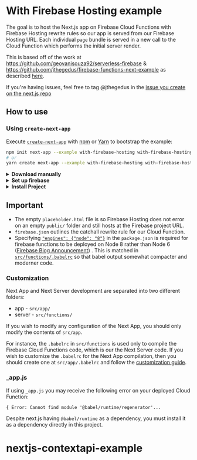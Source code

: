 # With Firebase Hosting example

The goal is to host the Next.js app on Firebase Cloud Functions with Firebase Hosting rewrite rules so our app is served from our Firebase Hosting URL. Each individual `page` bundle is served in a new call to the Cloud Function which performs the initial server render.

This is based off of the work at https://github.com/geovanisouza92/serverless-firebase & https://github.com/jthegedus/firebase-functions-next-example as described [here](https://medium.com/@jthegedus/next-js-on-cloud-functions-for-firebase-with-firebase-hosting-7911465298f2).

If you're having issues, feel free to tag @jthegedus in the [issue you create on the next.js repo](https://github.com/zeit/next.js/issues/new)

## How to use

### Using `create-next-app`

Execute [`create-next-app`](https://github.com/zeit/next.js/tree/canary/packages/create-next-app) with [npm](https://docs.npmjs.com/cli/init) or [Yarn](https://yarnpkg.com/lang/en/docs/cli/create/) to bootstrap the example:

```bash
npm init next-app --example with-firebase-hosting with-firebase-hosting-app
# or
yarn create next-app --example with-firebase-hosting with-firebase-hosting-app
```

<details>
<summary><b>Download manually</b></summary>

Download the example:

```bash
curl https://codeload.github.com/zeit/next.js/tar.gz/canary | tar -xz --strip=2 next.js-canary/examples/with-firebase-hosting
cd with-firebase-hosting
```

</details>

<details>
<summary><b>Set up firebase</b></summary>

- install Firebase Tools: `npm i -g firebase-tools`
- create a project through the [firebase web console](https://console.firebase.google.com/)
- grab the projects ID from the web consoles URL: `https://console.firebase.google.com/project/<projectId>`
- update the `.firebaserc` default project ID to the newly created project
- login to the Firebase CLI tool with `firebase login`

</details>

<details>
<summary><b>Install Project</b></summary>

```bash
npm install
```

#### Run Next.js development:

```bash
npm run dev
```

#### Run Firebase locally for testing:

```
npm run serve
```

#### Deploy it to the cloud with Firebase:

```bash
npm run deploy
```

#### Clean dist folder

```bash
npm run clean
```

</details>

## Important

- The empty `placeholder.html` file is so Firebase Hosting does not error on an empty `public/` folder and still hosts at the Firebase project URL.
- `firebase.json` outlines the catchall rewrite rule for our Cloud Function.
- Specifying [`"engines": {"node": "8"}`](package.json#L5-L7) in the `package.json` is required for firebase functions
  to be deployed on Node 8 rather than Node 6
  ([Firebase Blog Announcement](https://firebase.googleblog.com/2018/08/cloud-functions-for-firebase-config-node-8-timeout-memory-region.html))
  . This is matched in [`src/functions/.babelrc`](src/functions/.babelrc) so that babel output somewhat compacter and moderner code.

### Customization

Next App and Next Server development are separated into two different folders:

- app - `src/app/`
- server - `src/functions/`

If you wish to modify any configuration of the Next App, you should only modify the contents of `src/app`.

For instance, the `.babelrc` in `src/functions` is used only to compile the Firebase Cloud Functions code, which is our the Next Server code. If you wish to customize the `.babelrc` for the Next App compilation, then you should create one at `src/app/.babelrc` and follow the [customization guide](https://github.com/zeit/next.js#customizing-babel-config).

### \_app.js

If using `_app.js` you may receive the following error on your deployed Cloud Function:

```
{ Error: Cannot find module '@babel/runtime/regenerator'...
```

Despite next.js having `@babel/runtime` as a dependency, you must install it as a dependency directly in this project.
# nextjs-contextapi-example
